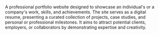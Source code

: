 A professional portfolio website designed to showcase an individual's or a company's work, skills, and achievements. The site serves as a digital resume, presenting a curated collection of projects, case studies, and personal or professional milestones. It aims to attract potential clients, employers, or collaborators by demonstrating expertise and creativity.